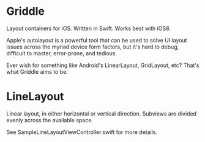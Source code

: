 Griddle
=======

Layout containers for iOS. Written in Swift. Works best with iOS8.

Apple's autolayout is a powerful tool that can be used to solve UI layout issues across the myriad device form factors, but it's hard to debug, difficult to master, error-prone, and tedious.

Ever wish for something like Android's LinearLayout, GridLayout, etc? That's what Griddle aims to be.

LineLayout
==========

Linear layout, in either horizontal or vertical direction. Subviews are divided evenly across the available space. 

See SampleLineLayoutViewController.swift for more details.

